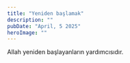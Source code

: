 ```yaml
---
title: "Yeniden başlamak"
description: ""
pubDate: "April, 5 2025"
heroImage: ""
---
```


Allah yeniden başlayanların yardımcısıdır.
